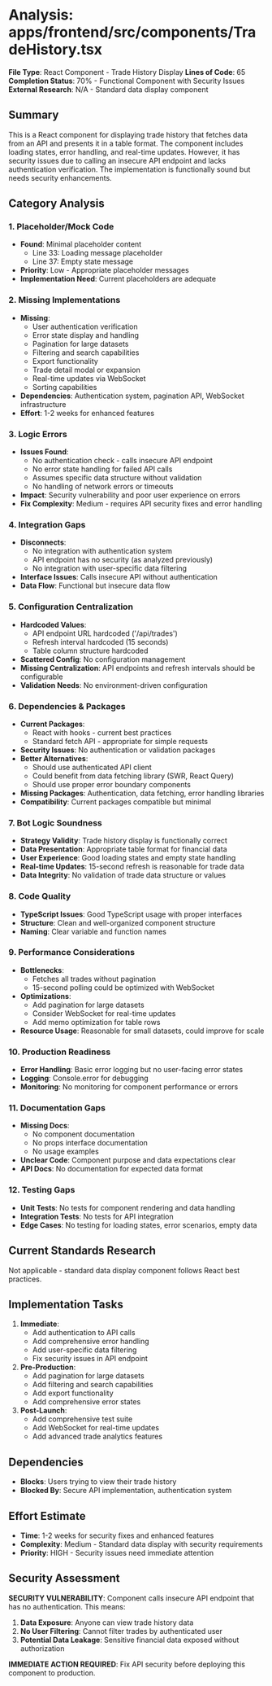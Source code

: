 # Analysis: apps/frontend/src/components/TradeHistory.tsx

**File Type**: React Component - Trade History Display
**Lines of Code**: 65
**Completion Status**: 70% - Functional Component with Security Issues
**External Research**: N/A - Standard data display component

## Summary
This is a React component for displaying trade history that fetches data from an API and presents it in a table format. The component includes loading states, error handling, and real-time updates. However, it has security issues due to calling an insecure API endpoint and lacks authentication verification. The implementation is functionally sound but needs security enhancements.

## Category Analysis

### 1. Placeholder/Mock Code
- **Found**: Minimal placeholder content
  - Line 33: Loading message placeholder
  - Line 37: Empty state message
- **Priority**: Low - Appropriate placeholder messages
- **Implementation Need**: Current placeholders are adequate

### 2. Missing Implementations
- **Missing**: 
  - User authentication verification
  - Error state display and handling
  - Pagination for large datasets
  - Filtering and search capabilities
  - Export functionality
  - Trade detail modal or expansion
  - Real-time updates via WebSocket
  - Sorting capabilities
- **Dependencies**: Authentication system, pagination API, WebSocket infrastructure
- **Effort**: 1-2 weeks for enhanced features

### 3. Logic Errors
- **Issues Found**:
  - No authentication check - calls insecure API endpoint
  - No error state handling for failed API calls
  - Assumes specific data structure without validation
  - No handling of network errors or timeouts
- **Impact**: Security vulnerability and poor user experience on errors
- **Fix Complexity**: Medium - requires API security fixes and error handling

### 4. Integration Gaps
- **Disconnects**: 
  - No integration with authentication system
  - API endpoint has no security (as analyzed previously)
  - No integration with user-specific data filtering
- **Interface Issues**: Calls insecure API without authentication
- **Data Flow**: Functional but insecure data flow

### 5. Configuration Centralization
- **Hardcoded Values**: 
  - API endpoint URL hardcoded ('/api/trades')
  - Refresh interval hardcoded (15 seconds)
  - Table column structure hardcoded
- **Scattered Config**: No configuration management
- **Missing Centralization**: API endpoints and refresh intervals should be configurable
- **Validation Needs**: No environment-driven configuration

### 6. Dependencies & Packages
- **Current Packages**: 
  - React with hooks - current best practices
  - Standard fetch API - appropriate for simple requests
- **Security Issues**: No authentication or validation packages
- **Better Alternatives**: 
  - Should use authenticated API client
  - Could benefit from data fetching library (SWR, React Query)
  - Should use proper error boundary components
- **Missing Packages**: Authentication, data fetching, error handling libraries
- **Compatibility**: Current packages compatible but minimal

### 7. Bot Logic Soundness
- **Strategy Validity**: Trade history display is functionally correct
- **Data Presentation**: Appropriate table format for financial data
- **User Experience**: Good loading states and empty state handling
- **Real-time Updates**: 15-second refresh is reasonable for trade data
- **Data Integrity**: No validation of trade data structure or values

### 8. Code Quality
- **TypeScript Issues**: Good TypeScript usage with proper interfaces
- **Structure**: Clean and well-organized component structure
- **Naming**: Clear variable and function names

### 9. Performance Considerations
- **Bottlenecks**: 
  - Fetches all trades without pagination
  - 15-second polling could be optimized with WebSocket
- **Optimizations**: 
  - Add pagination for large datasets
  - Consider WebSocket for real-time updates
  - Add memo optimization for table rows
- **Resource Usage**: Reasonable for small datasets, could improve for scale

### 10. Production Readiness
- **Error Handling**: Basic error logging but no user-facing error states
- **Logging**: Console.error for debugging
- **Monitoring**: No monitoring for component performance or errors

### 11. Documentation Gaps
- **Missing Docs**: 
  - No component documentation
  - No props interface documentation
  - No usage examples
- **Unclear Code**: Component purpose and data expectations clear
- **API Docs**: No documentation for expected data format

### 12. Testing Gaps
- **Unit Tests**: No tests for component rendering and data handling
- **Integration Tests**: No tests for API integration
- **Edge Cases**: No testing for loading states, error scenarios, empty data

## Current Standards Research
Not applicable - standard data display component follows React best practices.

## Implementation Tasks
1. **Immediate**: 
   - Add authentication to API calls
   - Add comprehensive error handling
   - Add user-specific data filtering
   - Fix security issues in API endpoint
2. **Pre-Production**: 
   - Add pagination for large datasets
   - Add filtering and search capabilities
   - Add export functionality
   - Add comprehensive error states
3. **Post-Launch**: 
   - Add comprehensive test suite
   - Add WebSocket for real-time updates
   - Add advanced trade analytics features

## Dependencies
- **Blocks**: Users trying to view their trade history
- **Blocked By**: Secure API implementation, authentication system

## Effort Estimate
- **Time**: 1-2 weeks for security fixes and enhanced features
- **Complexity**: Medium - Standard data display with security requirements
- **Priority**: HIGH - Security issues need immediate attention

## Security Assessment
**SECURITY VULNERABILITY**: Component calls insecure API endpoint that has no authentication. This means:

1. **Data Exposure**: Anyone can view trade history data
2. **No User Filtering**: Cannot filter trades by authenticated user
3. **Potential Data Leakage**: Sensitive financial data exposed without authorization

**IMMEDIATE ACTION REQUIRED**: Fix API security before deploying this component to production.